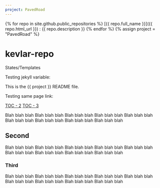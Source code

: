 ```yaml
---
project: PavedRoad
---
```


{% for repo in site.github.public_repositories %}
[{{ repo.full_name }}]({{ repo.html_url }})
: {{ repo.description }}
{% endfor %}
{% assign project = "PavedRoad" %}

# kevlar-repo
States/Templates

Testing jekyll variable:

This is the {{ project }} README file.

Testing same page link:

[TOC - 2](#Second)
[TOC - 3](#Third)

Blah blah blah
Blah blah blah
Blah blah blah
Blah blah blah
Blah blah blah
Blah blah blah
Blah blah blah
Blah blah blah
Blah blah blah

## Second

Blah blah blah
Blah blah blah
Blah blah blah
Blah blah blah
Blah blah blah
Blah blah blah
Blah blah blah
Blah blah blah
Blah blah blah

### Third

Blah blah blah
Blah blah blah
Blah blah blah
Blah blah blah
Blah blah blah
Blah blah blah
Blah blah blah
Blah blah blah
Blah blah blah
